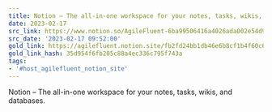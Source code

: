 ```yaml
---
title: Notion – The all-in-one workspace for your notes, tasks, wikis, and databases.
date: 2023-02-17
src_link: https://www.notion.so/AgileFluent-6ba99506416a4026ada002e54d9a72c5
src_date: '2023-02-17 09:52:00'
gold_link: https://agilefluent.notion.site/fb2fd24bb1db46e6b8cf1b4f60c65a0d?v=1449ec36b45646cca6d6133aa67026ad
gold_link_hash: 35d954f6fb205c88a4ec336c795f743a
tags:
- '#host_agilefluent_notion_site'
---
```


Notion – The all-in-one workspace for your notes, tasks, wikis, and databases.